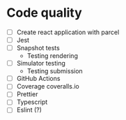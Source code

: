 # Code quality

* [ ] Create react application with parcel
* [ ] Jest
* [ ] Snapshot tests
    * Testing rendering
* [ ] Simulator testing
    * Testing submission
* [ ] GitHub Actions
* [ ] Coverage coveralls.io
* [ ] Prettier
* [ ] Typescript
* [ ] Eslint (?)